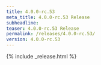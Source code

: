 ```yaml
---
title: 4.0.0-rc.53
meta_title: 4.0.0-rc.53 Release
subheadline: 
teaser: 4.0.0-rc.53 Release
permalink: /releases/4.0.0-rc.53/
version: 4.0.0-rc.53
---
```


{% include _release.html %}
